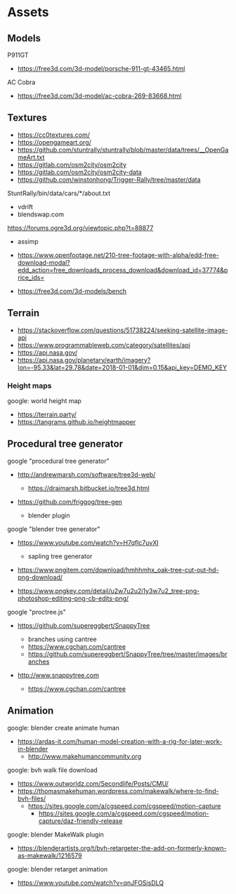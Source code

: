 # Assets

## Models

P911GT

- https://free3d.com/3d-model/porsche-911-gt-43465.html

AC Cobra

- https://free3d.com/3d-model/ac-cobra-269-83668.html

## Textures

- https://cc0textures.com/
- https://opengameart.org/
- https://github.com/stuntrally/stuntrally/blob/master/data/trees/__OpenGameArt.txt
- https://gitlab.com/osm2city/osm2city
- https://gitlab.com/osm2city/osm2city-data
- https://github.com/winstonhong/Trigger-Rally/tree/master/data

StuntRally/bin/data/cars/*/about.txt

- vdrift
- blendswap.com

https://forums.ogre3d.org/viewtopic.php?t=88877

- assimp

- https://www.openfootage.net/210-tree-footage-with-alpha/edd-free-download-modal?edd_action=free_downloads_process_download&download_id=37774&price_ids=

- https://free3d.com/3d-models/bench

## Terrain

- https://stackoverflow.com/questions/51738224/seeking-satellite-image-api
- https://www.programmableweb.com/category/satellites/api
- https://api.nasa.gov/
- https://api.nasa.gov/planetary/earth/imagery?lon=-95.33&lat=29.78&date=2018-01-01&dim=0.15&api_key=DEMO_KEY

### Height maps

google: world height map

- https://terrain.party/
- https://tangrams.github.io/heightmapper

## Procedural tree generator

google "procedural tree generator"

- http://andrewmarsh.com/software/tree3d-web/
  - https://drajmarsh.bitbucket.io/tree3d.html

- https://github.com/friggog/tree-gen
  - blender plugin

google "blender tree generator"

- https://www.youtube.com/watch?v=H7qflc7uvXI
  - sapling tree generator

- https://www.pngitem.com/download/hmhhmhx_oak-tree-cut-out-hd-png-download/
- https://www.pngkey.com/detail/u2w7u2u2i1y3w7u2_tree-png-photoshop-editing-png-cb-edits-png/

google "proctree.js"

- https://github.com/supereggbert/SnappyTree
  - branches using cantree
  - https://www.cgchan.com/cantree
  - https://github.com/supereggbert/SnappyTree/tree/master/images/branches

- http://www.snappytree.com
  - https://www.cgchan.com/cantree

## Animation

google: blender create animate human

- https://ardas-it.com/human-model-creation-with-a-rig-for-later-work-in-blender
  - http://www.makehumancommunity.org

google: bvh walk file download

- https://www.outworldz.com/Secondlife/Posts/CMU/
- https://thomasmakehuman.wordpress.com/makewalk/where-to-find-bvh-files/
  - https://sites.google.com/a/cgspeed.com/cgspeed/motion-capture
    - https://sites.google.com/a/cgspeed.com/cgspeed/motion-capture/daz-friendly-release

google: blender MakeWalk plugin

- https://blenderartists.org/t/bvh-retargeter-the-add-on-formerly-known-as-makewalk/1216579

google: blender retarget animation

- https://www.youtube.com/watch?v=qnJFOSisDLQ
